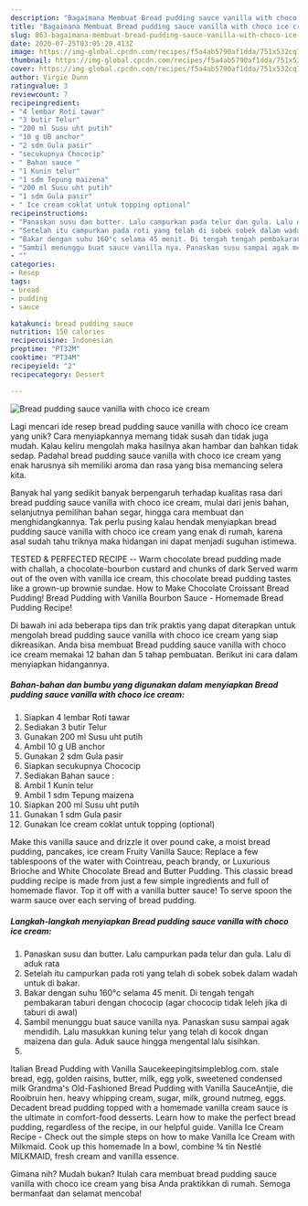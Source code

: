 ```yaml
---
description: "Bagaimana Membuat Bread pudding sauce vanilla with choco ice cream yang Bikin Ngiler"
title: "Bagaimana Membuat Bread pudding sauce vanilla with choco ice cream yang Bikin Ngiler"
slug: 863-bagaimana-membuat-bread-pudding-sauce-vanilla-with-choco-ice-cream-yang-bikin-ngiler
date: 2020-07-25T03:05:20.413Z
image: https://img-global.cpcdn.com/recipes/f5a4ab5790af1dda/751x532cq70/bread-pudding-sauce-vanilla-with-choco-ice-cream-foto-resep-utama.jpg
thumbnail: https://img-global.cpcdn.com/recipes/f5a4ab5790af1dda/751x532cq70/bread-pudding-sauce-vanilla-with-choco-ice-cream-foto-resep-utama.jpg
cover: https://img-global.cpcdn.com/recipes/f5a4ab5790af1dda/751x532cq70/bread-pudding-sauce-vanilla-with-choco-ice-cream-foto-resep-utama.jpg
author: Virgie Dunn
ratingvalue: 3
reviewcount: 7
recipeingredient:
- "4 lembar Roti tawar"
- "3 butir Telur"
- "200 ml Susu uht putih"
- "10 g UB anchor"
- "2 sdm Gula pasir"
- "secukupnya Chococip"
- " Bahan sauce "
- "1 Kunin telur"
- "1 sdm Tepung maizena"
- "200 ml Susu uht putih"
- "1 sdm Gula pasir"
- " Ice cream coklat untuk topping optional"
recipeinstructions:
- "Panaskan susu dan butter. Lalu campurkan pada telur dan gula. Lalu di aduk rata"
- "Setelah itu campurkan pada roti yang telah di sobek sobek dalam wadah untuk di bakar."
- "Bakar dengan suhu 160°c selama 45 menit. Di tengah tengah pembakaran taburi dengan chococip (agar chococip tidak leleh jika di taburi di awal)"
- "Sambil menunggu buat sauce vanilla nya. Panaskan susu sampai agak mendidih. Lalu masukkan kuning telur yang telah di kocok dngan maizena dan gula. Aduk sauce hingga mengental lalu sisihkan."
- ""
categories:
- Resep
tags:
- bread
- pudding
- sauce

katakunci: bread pudding sauce 
nutrition: 150 calories
recipecuisine: Indonesian
preptime: "PT32M"
cooktime: "PT34M"
recipeyield: "2"
recipecategory: Dessert

---
```



![Bread pudding sauce vanilla with choco ice cream](https://img-global.cpcdn.com/recipes/f5a4ab5790af1dda/751x532cq70/bread-pudding-sauce-vanilla-with-choco-ice-cream-foto-resep-utama.jpg)

Lagi mencari ide resep bread pudding sauce vanilla with choco ice cream yang unik? Cara menyiapkannya memang tidak susah dan tidak juga mudah. Kalau keliru mengolah maka hasilnya akan hambar dan bahkan tidak sedap. Padahal bread pudding sauce vanilla with choco ice cream yang enak harusnya sih memiliki aroma dan rasa yang bisa memancing selera kita.

Banyak hal yang sedikit banyak berpengaruh terhadap kualitas rasa dari bread pudding sauce vanilla with choco ice cream, mulai dari jenis bahan, selanjutnya pemilihan bahan segar, hingga cara membuat dan menghidangkannya. Tak perlu pusing kalau hendak menyiapkan bread pudding sauce vanilla with choco ice cream yang enak di rumah, karena asal sudah tahu triknya maka hidangan ini dapat menjadi suguhan istimewa.

TESTED &amp; PERFECTED RECIPE -- Warm chocolate bread pudding made with challah, a chocolate-bourbon custard and chunks of dark Served warm out of the oven with vanilla ice cream, this chocolate bread pudding tastes like a grown-up brownie sundae. How to Make Chocolate Croissant Bread Pudding! Bread Pudding with Vanilla Bourbon Sauce - Homemade Bread Pudding Recipe!


Di bawah ini ada beberapa tips dan trik praktis yang dapat diterapkan untuk mengolah bread pudding sauce vanilla with choco ice cream yang siap dikreasikan. Anda bisa membuat Bread pudding sauce vanilla with choco ice cream memakai 12 bahan dan 5 tahap pembuatan. Berikut ini cara dalam menyiapkan hidangannya.

<!--inarticleads1-->

##### Bahan-bahan dan bumbu yang digunakan dalam menyiapkan Bread pudding sauce vanilla with choco ice cream:

1. Siapkan 4 lembar Roti tawar
1. Sediakan 3 butir Telur
1. Gunakan 200 ml Susu uht putih
1. Ambil 10 g UB anchor
1. Gunakan 2 sdm Gula pasir
1. Siapkan secukupnya Chococip
1. Sediakan  Bahan sauce :
1. Ambil 1 Kunin telur
1. Ambil 1 sdm Tepung maizena
1. Siapkan 200 ml Susu uht putih
1. Gunakan 1 sdm Gula pasir
1. Gunakan  Ice cream coklat untuk topping (optional)


Make this vanilla sauce and drizzle it over pound cake, a moist bread pudding, pancakes, ice cream Fruity Vanilla Sauce: Replace a few tablespoons of the water with Cointreau, peach brandy, or Luxurious Brioche and White Chocolate Bread and Butter Pudding. This classic bread pudding recipe is made from just a few simple ingredients and full of homemade flavor. Top it off with a vanilla butter sauce! To serve spoon the warm sauce over each serving of bread pudding. 

<!--inarticleads2-->

##### Langkah-langkah menyiapkan Bread pudding sauce vanilla with choco ice cream:

1. Panaskan susu dan butter. Lalu campurkan pada telur dan gula. Lalu di aduk rata
1. Setelah itu campurkan pada roti yang telah di sobek sobek dalam wadah untuk di bakar.
1. Bakar dengan suhu 160°c selama 45 menit. Di tengah tengah pembakaran taburi dengan chococip (agar chococip tidak leleh jika di taburi di awal)
1. Sambil menunggu buat sauce vanilla nya. Panaskan susu sampai agak mendidih. Lalu masukkan kuning telur yang telah di kocok dngan maizena dan gula. Aduk sauce hingga mengental lalu sisihkan.
1. 


Italian Bread Pudding with Vanilla Saucekeepingitsimpleblog.com. stale bread, egg, golden raisins, butter, milk, egg yolk, sweetened condensed milk Grandma&#39;s Old-Fashioned Bread Pudding with Vanilla SauceAntjie, die Rooibruin hen. heavy whipping cream, sugar, milk, ground nutmeg, eggs. Decadent bread pudding topped with a homemade vanilla cream sauce is the ultimate in comfort-food desserts. Learn how to make the perfect bread pudding, regardless of the recipe, in our helpful guide. Vanilla Ice Cream Recipe - Check out the simple steps on how to make Vanilla Ice Cream with Milkmaid. Cook up this homemade In a bowl, combine ¾ tin Nestlé MILKMAID, fresh cream and vanilla essence. 

Gimana nih? Mudah bukan? Itulah cara membuat bread pudding sauce vanilla with choco ice cream yang bisa Anda praktikkan di rumah. Semoga bermanfaat dan selamat mencoba!

